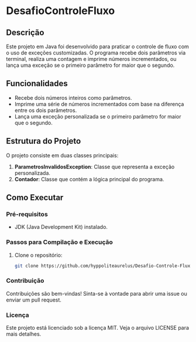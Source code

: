 # DesafioControleFluxo

## Descrição
Este projeto em Java foi desenvolvido para praticar o controle de fluxo com o uso de exceções customizadas. O programa recebe dois parâmetros via terminal, realiza uma contagem e imprime números incrementados, ou lança uma exceção se o primeiro parâmetro for maior que o segundo.

## Funcionalidades
- Recebe dois números inteiros como parâmetros.
- Imprime uma série de números incrementados com base na diferença entre os dois parâmetros.
- Lança uma exceção personalizada se o primeiro parâmetro for maior que o segundo.

## Estrutura do Projeto
O projeto consiste em duas classes principais:
1. **ParametrosInvalidosException**: Classe que representa a exceção personalizada.
2. **Contador**: Classe que contém a lógica principal do programa.

## Como Executar

### Pré-requisitos
- JDK (Java Development Kit) instalado.

### Passos para Compilação e Execução

1. Clone o repositório:
   ```sh
   git clone https://github.com/hyppoliteaurelus/Desafio-Controle-Fluxo.git
### Contribuição
Contribuições são bem-vindas! Sinta-se à vontade para abrir uma issue ou enviar um pull request.

### Licença
Este projeto está licenciado sob a licença MIT. Veja o arquivo LICENSE para mais detalhes.
